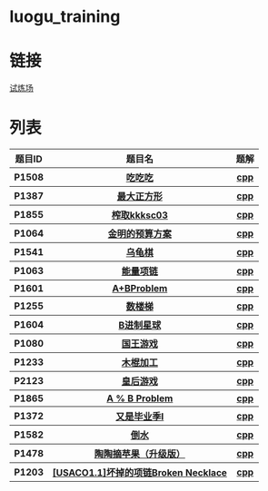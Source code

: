 # luogu_training
# 链接
[试炼场](https://www.luogu.org/training/mainpage)  
# 列表
<table>
    <tr>
        <th>题目ID</th>
        <th>题目名</th>
        <th>题解</th>
    </tr>
    <tr>
        <th>P1508</th>
        <th><a href="https://www.luogu.org/problem/P1508">吃吃吃</th>
        <th><a href="https://github.com/zihammmm/luogu_training/blob/master/cpp/P1508.cpp">cpp</th>
    </tr>
    <tr>
        <th>P1387</th>
        <th><a href="https://www.luogu.org/problem/P1387">最大正方形</th>
        <th><a href="https://github.com/zihammmm/luogu_training/blob/master/cpp/P1387.cpp">cpp</th>
    </tr>
    <tr>
        <th>P1855</th>
        <th><a href="https://www.luogu.org/problem/P1855">榨取kkksc03</th>
        <th><a href="https://github.com/zihammmm/luogu_training/blob/master/cpp/P1855.cpp">cpp</th>
    </tr>
    <tr>
        <th>P1064</th>
        <th><a href="https://www.luogu.org/problemnew/show/P1064">金明的预算方案</th>
        <th><a href="https://github.com/zihammmm/luogu_training/blob/master/cpp/P1064.cpp">cpp</th>
    </tr>
    <tr>
        <th>P1541</th>
        <th><a href="https://www.luogu.org/problemnew/show/P1541">乌龟棋</th>
        <th><a href="https://github.com/zihammmm/luogu_training/blob/master/cpp/P1541.cpp">cpp</th>
    </tr>
    <tr>
        <th>P1063</th>
        <th><a href="https://www.luogu.org/problemnew/show/P1063">能量项链</th>
        <th><a href="https://github.com/zihammmm/luogu_training/blob/master/cpp/P1063.cpp">cpp</th>
    </tr>
    <tr>
        <th>P1601</th>
        <th><a href="https://www.luogu.org/problemnew/show/P1601">A+BProblem</th>
        <th><a href="https://github.com/zihammmm/luogu_training/blob/master/cpp/P1601.cpp">cpp</th>
    </tr>
    <tr>
        <th>P1255</th>
        <th><a href="https://www.luogu.org/problemnew/show/P1255"> 数楼梯</th>
        <th><a href="https://github.com/zihammmm/luogu_training/blob/master/cpp/P1255.cpp">cpp</th>
    </tr>
    <tr>
        <th>P1604</th>
        <th><a href="https://www.luogu.org/problemnew/show/P1604">B进制星球</th>
        <th><a href="https://github.com/zihammmm/luogu_training/blob/master/cpp/P1604.cpp">cpp</th>
    </tr>
    <tr>
        <th>P1080</th>
        <th><a href="https://www.luogu.org/problemnew/show/P1080">国王游戏</th>
        <th><a href="https://github.com/zihammmm/luogu_training/blob/master/cpp/P1080.cpp">cpp</th>
    </tr>
    <tr>
        <th>P1233</th>
        <th><a href="https://www.luogu.org/problemnew/show/P1233">木棍加工</th>
        <th><a href="https://github.com/zihammmm/luogu_training/blob/master/cpp/P1233.cpp">cpp</th>
    </tr>
    <tr>
        <th>P2123</th>
        <th><a href="https://www.luogu.org/problemnew/show/P2123">皇后游戏</th>
        <th><a href="https://github.com/zihammmm/luogu_training/blob/master/cpp/P2123.cpp">cpp</th>
    </tr>
    <tr>
        <th>P1865</th>
        <th><a href="https://www.luogu.org/problemnew/show/P1865">A % B Problem</th>
        <th><a href="https://github.com/zihammmm/luogu_training/blob/master/cpp/P1865.cpp">cpp</th>
    </tr>
    <tr>
        <th>P1372 </th>
        <th><a href="https://www.luogu.org/problemnew/show/P1372">又是毕业季I</th>
        <th><a href="https://github.com/zihammmm/luogu_training/blob/master/cpp/P1372.cpp">cpp</th>
    </tr>
    <tr>
        <th>P1582  </th>
        <th><a href="https://www.luogu.org/problemnew/show/P1582">倒水</th>
        <th><a href="https://github.com/zihammmm/luogu_training/blob/master/cpp/P1582.cpp">cpp</th>
    </tr>
    <tr>
        <th>P1478</th>
        <th><a href="https://www.luogu.org/problemnew/show/P1478"> 陶陶摘苹果（升级版）</th>
        <th><a href="https://github.com/zihammmm/luogu_training/blob/master/cpp/P1478.cpp">cpp</th>
    </tr>
    <tr>
        <th>P1203</th>
        <th><a href="https://www.luogu.org/problemnew/show/P1203">  [USACO1.1]坏掉的项链Broken Necklace</th>
        <th><a href="https://github.com/zihammmm/luogu_training/blob/master/cpp/P1203.cpp">cpp</th>
    </tr>
</table>